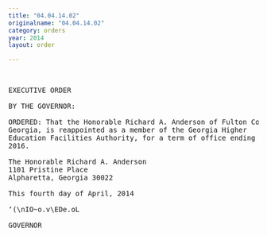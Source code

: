 ```yaml
---
title: "04.04.14.02"
originalname: "04.04.14.02"
category: orders
year: 2014
layout: order

---
```

<pre>
 

EXECUTIVE ORDER

BY THE GOVERNOR:

ORDERED: That the Honorable Richard A. Anderson of Fulton County,
Georgia, is reappointed as a member of the Georgia Higher
Education Facilities Authority, for a term of office ending June 30,
2016.

The Honorable Richard A. Anderson
1101 Pristine Place
Alpharetta, Georgia 30022

This fourth day of April, 2014

‘(\nIO~o.v\EDe.oL

GOVERNOR

</pre>
